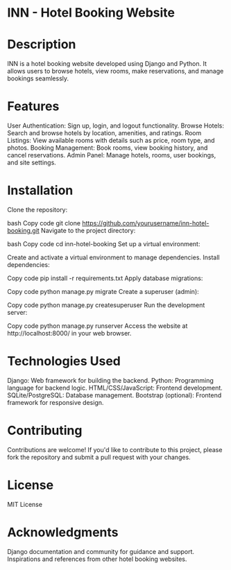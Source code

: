 # INN - Hotel Booking Website
# Description
INN is a hotel booking website developed using Django and Python. It allows users to browse hotels, view rooms, make reservations, and manage bookings seamlessly.

# Features
User Authentication: Sign up, login, and logout functionality.
Browse Hotels: Search and browse hotels by location, amenities, and ratings.
Room Listings: View available rooms with details such as price, room type, and photos.
Booking Management: Book rooms, view booking history, and cancel reservations.
Admin Panel: Manage hotels, rooms, user bookings, and site settings.


# Installation
Clone the repository:

bash
Copy code
git clone https://github.com/yourusername/inn-hotel-booking.git
Navigate to the project directory:

bash
Copy code
cd inn-hotel-booking
Set up a virtual environment:

Create and activate a virtual environment to manage dependencies.
Install dependencies:

Copy code
pip install -r requirements.txt
Apply database migrations:

Copy code
python manage.py migrate
Create a superuser (admin):

Copy code
python manage.py createsuperuser
Run the development server:

Copy code
python manage.py runserver
Access the website at http://localhost:8000/ in your web browser.
# Technologies Used
Django: Web framework for building the backend.
Python: Programming language for backend logic.
HTML/CSS/JavaScript: Frontend development.
SQLite/PostgreSQL: Database management.
Bootstrap (optional): Frontend framework for responsive design.
# Contributing
Contributions are welcome! If you'd like to contribute to this project, please fork the repository and submit a pull request with your changes.

# License
MIT License

# Acknowledgments
Django documentation and community for guidance and support.
Inspirations and references from other hotel booking websites.
